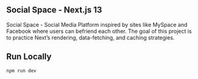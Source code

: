 
##  Social Space - Next.js 13

 Social Space - Social Media Platform inspired by sites like MySpace and Facebook where users can befriend each other. The goal of this project is to practice Next’s rendering, data-fetching, and caching strategies.

## Run Locally

```bash
npm run dev
```
